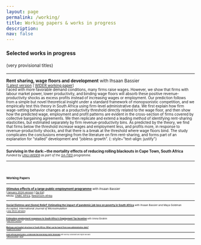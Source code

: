 ```yaml
---
layout: page
permalink: /working/
title: Working papers & works in progress
description:
nav: false
---
```


#### Selected works in progress
<small>(very provisional titles)

* * *
**Rent sharing, wage floors and development** with Ihsaan Bassier  
<small>[[Latest version](/assets/pdf/rentsharing.pdf) | [WIDER working paper](https://www.wider.unu.edu/sites/default/files/Publications/Working-paper/PDF/wp2023-132-rent-sharing-wage-floors-development.pdf)]  
Faced with more favorable demand conditions, many firms raise wages. However,
we show that firms with labour market power, lower productivity, and binding wage
floors will absorb these positive revenue-productivity shocks as excess profits instead
of increasing wages or employment. Our prediction follows from a simple but novel
theoretical insight under a standard framework of monopsonistic competition, and
we empirically test this theory in South Africa using firm-level administrative data.
We first explain how firm wage-setting behavior changes at a productivity threshold
directly related to the wage floor, and then show how the predicted wage, employment
and profit patterns are evident in the cross-section of firms covered by collective
bargaining agreements. We then replicate and extend a leading method of identifying
rent-sharing elasticities, but estimated separately by firm revenue-productivity
bins. As predicted by the theory, we find that firms below the threshold increase
wages and employment less, and profits more, in response to revenue-productivity
shocks, and that there is a break at the threshold where wage floors bind. The study
complicates the conclusions emerging from the literature on firm rent-sharing, and
forms part of an explanation for “stalled” development and “jobless growth”.
{: style="text-align: justify"}

* * *

**Surviving in the dark:~the mortality effects of reducing rolling blackouts in Cape Town, South Africa**  
<small>*Funded by [UNU-WIDER](https://www.wider.unu.edu/) as part of the [SA-TIED](https://sa-tied.wider.unu.edu/) programme.*

* * *

<br/><br/>

#### Working Papers

* * *

[**Stimulus effects of a large public employment programme**](https://www.afd.fr/en/ressources/stimulus-effects-large-public-employment-programme) with Ihsaan Bassier  
<small>[[January 2024 version](https://www.afd.fr/en/ressources/stimulus-effects-large-public-employment-programme) | [Op-Ed](https://theconversation.com/south-africa-has-spent-billions-in-4-years-to-create-jobs-for-young-people-how-their-wages-affect-the-broader-economy-222825)]  
Media: [CNBC Africa](https://storage.googleapis.com/bcclips/20240206/7404414-0_134D8B3.mp4), [Newzroom Afrika](https://www.youtube.com/watch?v=oaPT5ch5VGo)

* * *

[**Social Distress and (Some) Relief: Estimating the impact of pandemic job loss on poverty in South Africa**](https://www.wider.unu.edu/sites/default/files/Publications/Working-paper/PDF/wp2022-80-social-distress-relief-impact-pandemic-job-loss-poverty-South-Africa.pdf)
with Ihsaan Bassier and Maya Goldman  
_Accepted, International Journal of Microsimulation_  
<small>[[July 2022 version](https://www.wider.unu.edu/sites/default/files/Publications/Working-paper/PDF/wp2022-80-social-distress-relief-impact-pandemic-job-loss-poverty-South-Africa.pdf)<!--- | [Code and Datasets](/datasets)-->]

* * *

[**Estimating employment responses to South Africa's Employment Tax Incentive**](https://doi.org/10.35188/UNU-WIDER/2021/058-0) with Amina Ebrahim  
<small>[[July 2021 version](https://doi.org/10.35188/UNU-WIDER/2021/058-0)]

* * *

[**Markups and market structure in South Africa: What can be learnt from new administrative data?**](https://doi.org/10.35188/UNU-WIDER/2019/692-0)  
<small>[[August 2019 version](https://doi.org/10.35188/UNU-WIDER/2019/692-0)]

* * *

[**South African poverty lines: A review and two new money-metric thresholds**](https://www.opensaldru.uct.ac.za/bitstream/handle/11090/784/2015_151_Saldruwp.pdf?sequence=1) with Murray Leibbrandt and Ingrid Woolard  
<small>[[August 2015 version](https://www.opensaldru.uct.ac.za/bitstream/handle/11090/784/2015_151_Saldruwp.pdf?sequence=1) | [Op-Ed](https://theconversation.com/how-current-measures-underestimate-the-level-of-poverty-in-south-africa-46704)]

* * *

